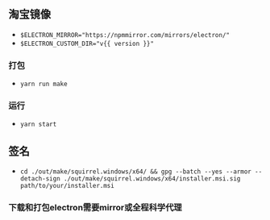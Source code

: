 ## 淘宝镜像
* `$ELECTRON_MIRROR="https://npmmirror.com/mirrors/electron/"`
* `$ELECTRON_CUSTOM_DIR="v{{ version }}"`

### 打包
* `yarn run make`

### 运行
* `yarn start`
## 签名
* `cd ./out/make/squirrel.windows/x64/ && gpg --batch --yes --armor --detach-sign ./out/make/squirrel.windows/x64/installer.msi.sig path/to/your/installer.msi`
### 下载和打包electron需要mirror或全程科学代理